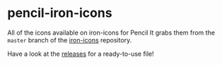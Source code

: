 # pencil-iron-icons

All of the icons available on iron-icons for Pencil
It grabs them from the `master` branch of the [iron-icons](https://github.com/PolymerElements/iron-icons) repository.

Have a look at the [releases](https://github.com/mercmobily/pencil-iron-icons/releases) for a ready-to-use file!
